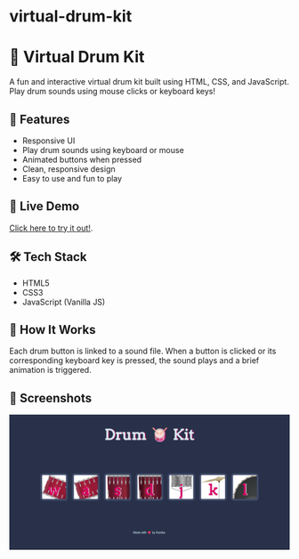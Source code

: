 # virtual-drum-kit
# 🥁 Virtual Drum Kit

A fun and interactive virtual drum kit built using HTML, CSS, and JavaScript. Play drum sounds using mouse clicks or keyboard keys!

## 🎯 Features

- Responsive UI
- Play drum sounds using keyboard or mouse
- Animated buttons when pressed
- Clean, responsive design
- Easy to use and fun to play
  
## 🚀 Live Demo

[Click here to try it out!](https://kanika0004.github.io/virtual-drum-kit/).

## 🛠️ Tech Stack

- HTML5
- CSS3
- JavaScript (Vanilla JS)

## 🧠 How It Works

Each drum button is linked to a sound file. When a button is clicked or its corresponding keyboard key is pressed, the sound plays and a brief animation is triggered.

## 📸 Screenshots

![Virtual Drum Kit Screenshot](Screenshot.png)
